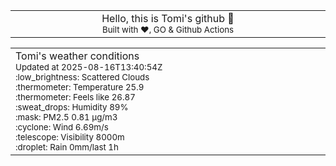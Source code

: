 
<div align="center">
<table>
<tbody>
<td align="center">
<img width="2000" height="0"><br>
Hello, this is Tomi's github 👋<br>
<sup>Built with ❤️, GO & Github Actions</sup><br>
<img width="2000" height="0">
</td>
</tbody>
</table>
</div>
<table>
<tbody>
<td align="left">
<img width="2000" height="0"><br>
Tomi's weather conditions<br>
<sup>Updated at 2025-08-16T13:40:54Z</sup><br>
<sup>:low_brightness: Scattered Clouds</sup><br>
<sup>:thermometer: Temperature 25.9 </sup><br>
<sup>:thermometer: Feels like 26.87</sup><br>
<sup>:sweat_drops: Humidity 89%</sup><br>
<sup>:mask: PM2.5 0.81 μg/m3</sup><br>
<sup>:cyclone: Wind 6.69m/s </sup><br>
<sup>:telescope: Visibility 8000m </sup><br>
<sup>:droplet: Rain 0mm/last 1h </sup><br>
<img width="2000" height="0">
</td>
<td align="left">
<img width="2000" height="0"><br>
<br>
<img width="2000" height="0">
</td>
</tbody>
</table>
</div>
    